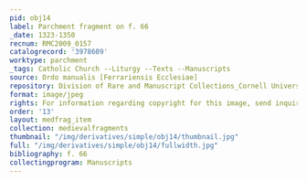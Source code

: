 ```yaml
---
pid: obj14
label: Parchment fragment on f. 66
_date: 1323-1350
recnum: RMC2009_0157
catalogrecord: '3978609'
worktype: parchment
_tags: Catholic Church --Liturgy --Texts --Manuscripts
source: Ordo manualis [Ferrariensis Ecclesiae]
repository: Division of Rare and Manuscript Collections_Cornell University Library
format: image/jpeg
rights: For information regarding copyright for this image, send inquiries to rarerepro@cornell.edu
order: '13'
layout: medfrag_item
collection: medievalfragments
thumbnail: "/img/derivatives/simple/obj14/thumbnail.jpg"
full: "/img/derivatives/simple/obj14/fullwidth.jpg"
bibliography: f. 66
collectingprogram: Manuscripts
---
```

